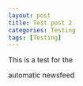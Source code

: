 ```yaml
---
layout: post
title: Test post 2
categories: Testing
tags: [Testing]
---
```

This is a test for the

automatic newsfeed